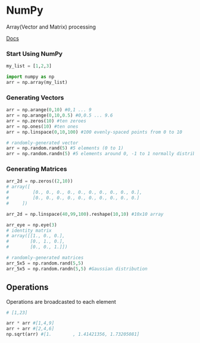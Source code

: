 # NumPy
Array(Vector and Matrix) processing

[Docs](https://docs.scipy.org/doc/numpy-1.13.0/reference/)

### Start Using NumPy
```python
my_list = [1,2,3]

import numpy as np
arr = np.array(my_list)
```

### Generating Vectors
```python
arr = np.arange(0,10) #0,1 ... 9
arr = np.arange(0,10,0.5) #0,0.5 ... 9.6
arr = np.zeros(10) #ten zeroes
arr = np.ones(10) #ten ones
arr = np.linspace(0,10,100) #100 evenly-spaced points from 0 to 10

# randomly-generated vector
arr = np.random.rand(5) #5 elements (0 to 1)
arr = np.random.randn(5) #5 elements around 0, -1 to 1 normally distributed
```

### Generating Matrices
```python
arr_2d = np.zeros((2,10))
# array([
#         [0., 0., 0., 0., 0., 0., 0., 0., 0., 0.],
#         [0., 0., 0., 0., 0., 0., 0., 0., 0., 0.]
#     ])

arr_2d = np.linspace(40,99,100).reshape(10,10) #10x10 array

arr_eye = np.eye(3)
# identity matrix
# array([[1., 0., 0.],
#        [0., 1., 0.],
#        [0., 0., 1.]])

# randomly-generated matrices
arr_5x5 = np.random.rand(5,5)
arr_5x5 = np.random.randn(5,5) #Gaussian distribution
```

## Operations
Operations are broadcasted to each element
```py
# [1,23]

arr * arr #[1,4,9]
arr + arr #[2,4,6]
np.sqrt(arr) #[1.        , 1.41421356, 1.73205081]
```
